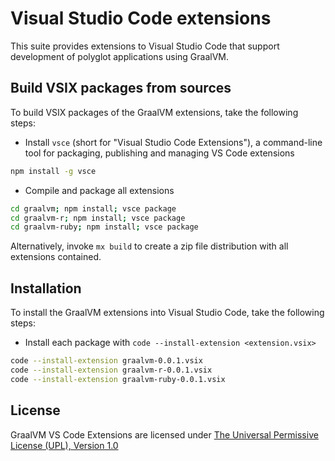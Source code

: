 # Visual Studio Code extensions

This suite provides extensions to Visual Studio Code that support development of polyglot applications using GraalVM.

## Build VSIX packages from sources

To build VSIX packages of the GraalVM extensions, take the following steps:

* Install `vsce` (short for "Visual Studio Code Extensions"), a command-line tool for packaging, publishing and managing VS Code extensions
```bash
npm install -g vsce
```

* Compile and package all extensions
```bash
cd graalvm; npm install; vsce package
cd graalvm-r; npm install; vsce package
cd graalvm-ruby; npm install; vsce package
```

Alternatively, invoke `mx build` to create a zip file distribution with all extensions contained.

## Installation

To install the GraalVM extensions into Visual Studio Code, take the following steps:

* Install each package with `code --install-extension <extension.vsix>`
```bash
code --install-extension graalvm-0.0.1.vsix
code --install-extension graalvm-r-0.0.1.vsix
code --install-extension graalvm-ruby-0.0.1.vsix
```

## License

GraalVM VS Code Extensions are licensed under [The Universal Permissive License (UPL), Version 1.0](LICENSE)